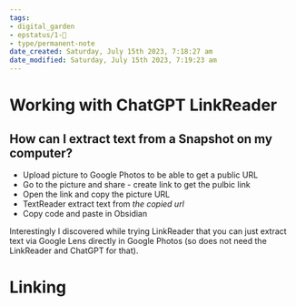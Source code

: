 ```yaml
---
tags: 
- digital_garden
- epstatus/1-🌱
- type/permanent-note
date_created: Saturday, July 15th 2023, 7:18:27 am
date_modified: Saturday, July 15th 2023, 7:19:23 am
---
```

# Working with ChatGPT LinkReader
## How can I extract text from a Snapshot on my computer?
+ Upload picture to Google Photos to be able to get a public URL
+ Go to the picture and share - create link to get the pulbic link
+ Open the link and copy the picture URL 
+ TextReader extract text from *the copied url*
+ Copy code and paste in Obsidian

Interestingly I discovered while trying LinkReader that you can just extract text via Google Lens directly in Google Photos (so does not need the LinkReader and ChatGPT for that).

# Linking

